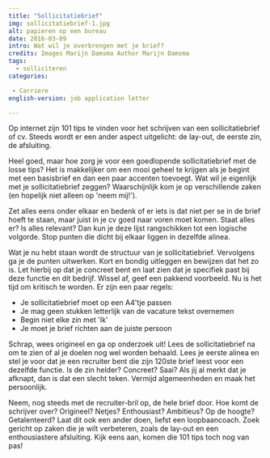 ```yaml
---
title: "Sollicitatiebrief"
img: sollicitatiebrief-1.jpg
alt: papieren op een bureau
date: 2016-03-09
intro: Wat wil je overbrengen met je brief? 
credits: Images Marijn Damsma Author Marijn Damsma
tags: 
  - solliciteren
categories:

 - Carriere
english-version: job application letter

---
```

Op internet zijn 101 tips te vinden voor het schrijven van een sollicitatiebrief of cv. Steeds wordt er een ander aspect uitgelicht: de lay-out, de eerste zin, de afsluiting. 

Heel goed, maar hoe zorg je voor een goedlopende sollicitatiebrief met de losse tips? Het is makkelijker om een mooi geheel te krijgen als je begint met een basisbrief en dan een paar accenten toevoegt. Wat wil je eigenlijk met je sollicitatiebrief zeggen? Waarschijnlijk kom je op verschillende zaken (en hopelijk niet alleen op 'neem mij!'). 

Zet alles eens onder elkaar en bedenk of er iets is dat niet per se in de brief hoeft te staan, maar juist in je cv goed naar voren moet komen. Staat alles er? Is alles relevant? Dan kun je deze lijst rangschikken tot een logische volgorde. Stop punten die dicht bij elkaar liggen in dezelfde alinea. 

Wat je nu hebt staan wordt de structuur van je sollicitatiebrief. Vervolgens ga je de punten uitwerken. Kort en bondig uitleggen en bewijzen dat het zo is. Let hierbij op dat je concreet bent en laat zien dat je specifiek past bij deze functie en dit bedrijf. Wissel af, geef een pakkend voorbeeld. Nu is het tijd om kritisch te worden. Er zijn een paar regels:

* Je sollicitatiebrief moet op een A4'tje passen
* Je mag geen stukken letterlijk van de vacature tekst overnemen
* Begin niet elke zin met 'Ik'
* Je moet je brief richten aan de juiste persoon

Schrap, wees origineel en ga op onderzoek uit! Lees de sollicitatiebrief na om te zien of al je doelen nog wel worden behaald. Lees je eerste alinea en stel je voor dat je een recruiter bent die zijn 120ste brief leest voor een dezelfde functie. Is de zin helder? Concreet? Saai? Als jij al merkt dat je afknapt, dan is dat een slecht teken. Vermijd algemeenheden en maak het persoonlijk. 

Neem, nog steeds met de recruiter-bril op, de hele brief door. Hoe komt de schrijver over? Origineel? Netjes? Enthousiast? Ambitieus? Op de hoogte? Getalenteerd? Laat dit ook een ander doen, liefst een loopbaancoach. Zoek gericht op zaken die je wilt verbeteren, zoals de lay-out en een enthousiastere afsluiting. Kijk eens aan, komen die 101 tips toch nog van pas!